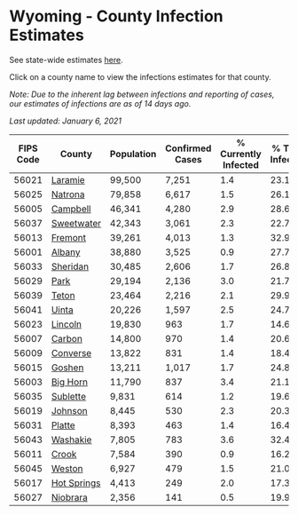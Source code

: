 # Wyoming - County Infection Estimates

See state-wide estimates [here](/infections/us-wy).

Click on a county name to view the infections estimates for that county.

*Note: Due to the inherent lag between infections and reporting of cases, our estimates of infections are as of 14 days ago.*

*Last updated: January 6, 2021*

|   FIPS Code |                     County |   Population |   Confirmed Cases |   % Currently Infected |   % Total Infected |
|-------------|----------------------------|--------------|-------------------|------------------------|--------------------|
|       56021 |         [Laramie](laramie) |       99,500 |             7,251 |                    1.4 |               23.1 |
|       56025 |         [Natrona](natrona) |       79,858 |             6,617 |                    1.5 |               26.1 |
|       56005 |       [Campbell](campbell) |       46,341 |             4,280 |                    2.9 |               28.6 |
|       56037 |   [Sweetwater](sweetwater) |       42,343 |             3,061 |                    2.3 |               22.7 |
|       56013 |         [Fremont](fremont) |       39,261 |             4,013 |                    1.3 |               32.9 |
|       56001 |           [Albany](albany) |       38,880 |             3,525 |                    0.9 |               27.7 |
|       56033 |       [Sheridan](sheridan) |       30,485 |             2,606 |                    1.7 |               26.8 |
|       56029 |               [Park](park) |       29,194 |             2,136 |                    3.0 |               21.7 |
|       56039 |             [Teton](teton) |       23,464 |             2,216 |                    2.1 |               29.9 |
|       56041 |             [Uinta](uinta) |       20,226 |             1,597 |                    2.5 |               24.7 |
|       56023 |         [Lincoln](lincoln) |       19,830 |               963 |                    1.7 |               14.6 |
|       56007 |           [Carbon](carbon) |       14,800 |               970 |                    1.4 |               20.6 |
|       56009 |       [Converse](converse) |       13,822 |               831 |                    1.4 |               18.4 |
|       56015 |           [Goshen](goshen) |       13,211 |             1,017 |                    1.7 |               24.8 |
|       56003 |       [Big Horn](big-horn) |       11,790 |               837 |                    3.4 |               21.1 |
|       56035 |       [Sublette](sublette) |        9,831 |               614 |                    1.2 |               19.6 |
|       56019 |         [Johnson](johnson) |        8,445 |               530 |                    2.3 |               20.3 |
|       56031 |           [Platte](platte) |        8,393 |               463 |                    1.4 |               16.4 |
|       56043 |       [Washakie](washakie) |        7,805 |               783 |                    3.6 |               32.4 |
|       56011 |             [Crook](crook) |        7,584 |               390 |                    0.9 |               16.2 |
|       56045 |           [Weston](weston) |        6,927 |               479 |                    1.5 |               21.0 |
|       56017 | [Hot Springs](hot-springs) |        4,413 |               249 |                    2.0 |               17.3 |
|       56027 |       [Niobrara](niobrara) |        2,356 |               141 |                    0.5 |               19.9 |